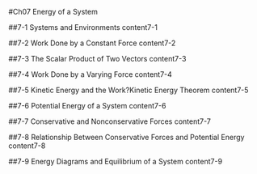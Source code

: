 #Ch07 Energy of a System


##7-1 Systems and Environments
content7-1

##7-2 Work Done by a Constant Force
content7-2

##7-3 The Scalar Product of Two Vectors
content7-3

##7-4 Work Done by a Varying Force
content7-4

##7-5 Kinetic Energy and the Work?Kinetic Energy Theorem
content7-5

##7-6 Potential Energy of a System
content7-6

##7-7 Conservative and Nonconservative Forces
content7-7

##7-8 Relationship Between Conservative Forces and Potential Energy
content7-8

##7-9 Energy Diagrams and Equilibrium of a System
content7-9
